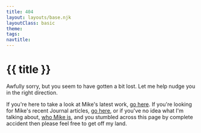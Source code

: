 ```yaml
---
title: 404
layout: layouts/base.njk
layoutClass: basic
theme: 
tags:
navtitle:
---
```


<h1>{{ title }}</h1>

Awfully sorry, but you seem to have gotten a bit lost. Let me help nudge you in the right direction.

If you're here to take a look at Mike's latest work, [go here](/). If you're looking for Mike's recent Journal articles, [go here](/journal/), or if you've no idea what I'm talking about, [who Mike is](/about/), and you stumbled across this page by complete accident then please feel free to get off my land.

